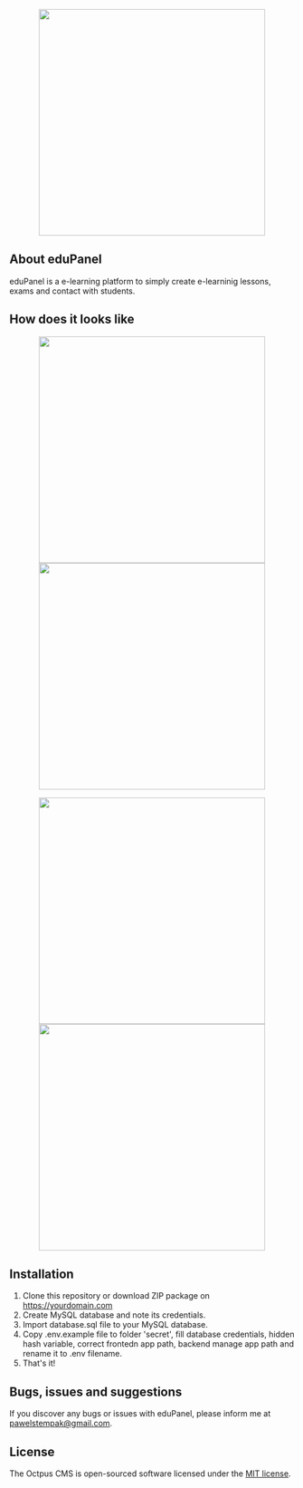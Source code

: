 <p align="center"><img src="https://pawelstempak.com/edupanel_logo.png" width="400"></p>

## About eduPanel
eduPanel is a e-learning platform to simply create e-learninig lessons, exams and contact with students.

## How does it looks like

<p align="center"><img src="https://pawelstempak.com/edupanel1.jpg" width="400"> <img src="https://pawelstempak.com/edupanel2.jpg" width="400"></p>
<p align="center"><img src="https://pawelstempak.com/edupanel3.jpg" width="400"> <img src="https://pawelstempak.com/edupanel4.jpg" width="400"></p>

## Installation

1. Clone this repository or download ZIP package on https://yourdomain.com
2. Create MySQL database and note its credentials.
3. Import database.sql file to your MySQL database.
4. Copy .env.example file to folder 'secret', fill database credentials, hidden hash variable, correct frontedn app path, backend manage app path and rename it to .env filename.
5. That's it! 

## Bugs, issues and suggestions
If you discover any bugs or issues with eduPanel, please inform me at pawelstempak@gmail.com.

## License

The Octpus CMS is open-sourced software licensed under the [MIT license](https://opensource.org/licenses/MIT).
